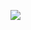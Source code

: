 ![](https://cdnphoto.dantri.com.vn/tosiW7Wp9dr9BIafOl58wphaRbw=/thumb_w/1020/2023/03/31/nam-gioi-can-an-bao-nhieu-hau-moi-co-tac-dung-2-edited-1680224237938.jpeg)
